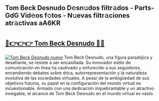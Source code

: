 ## Tom Beck Desnudo D𝚎sn𝚞dos filtr𝚊dos - Parts-GdG Vid𝚎os f𝚘tos - N𝚞evas filtr𝚊ciones atr𝚊ctivas aA6KR

# <h2><a href="http://mbc55x.tromn.icu/?c=Tom+Beck+Desnudo">🔗👉👉👉 Tom Beck Desnudo 🔗🔗</a></h2>

[![Tom Beck Desnudo nuevo](https://i.imgur.com/pEAQMta.gif)](http://mbc55x.tromn.icu/?c=Tom+Beck+Desnudo)
Tom Beck Desnudo, una figura paradójica y desafiante, se resiste a ser encasillada. Su innovador estilo de comunicación en línea ha cautivado y enfurecido a sus seguidores, encendiendo debates sobre ética, autorrepresentación y la naturaleza evolutiva de las sociedades virtuales. A pesar de la ambigüedad de sus objetivos futuros, su papel en la configuración del mundo virtual es incuestionable. Armado con una dedicación inquebrantable y un atractivo innegable, el alcance de Tom Beck Desnudo en el mundo virtual es vasto.
